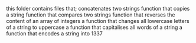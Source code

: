 this folder contains files that;
concatenates two strings
function that copies a string
function that compares two strings
function that reverses the content of an array of integers
a function that changes all lowercase letters of a string to uppercase
a function that capitalises all words of a string
a function that encodes a string into 1337
